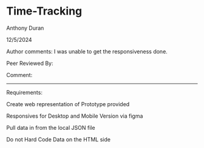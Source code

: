 # Time-Tracking
Anthony Duran

12/5/2024 

Author comments: I was unable to get the responsiveness done.

Peer Reviewed By: 

Comment: 

____________________________________________________________________________________________________________

Requirements:

Create web representation of Prototype provided 

Responsives for Desktop and Mobile Version via figma 

Pull data in from the local JSON file

Do not Hard Code Data on the HTML side  
